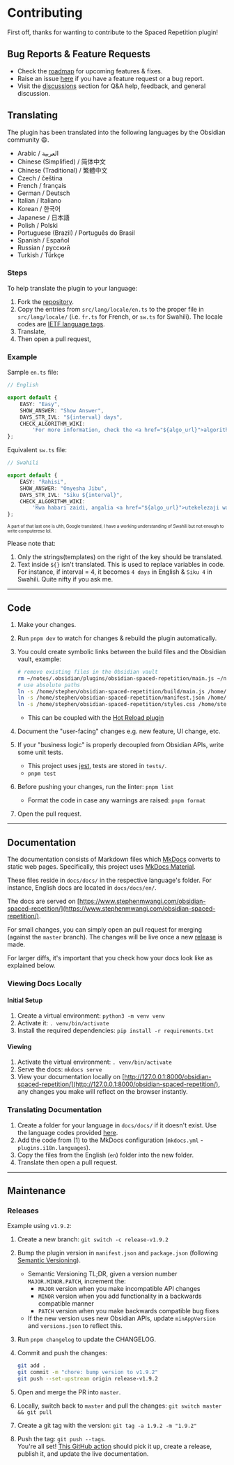# Contributing

First off, thanks for wanting to contribute to the Spaced Repetition plugin!

## Bug Reports & Feature Requests

-   Check the [roadmap](https://github.com/st3v3nmw/obsidian-spaced-repetition/projects/2/) for upcoming features & fixes.
-   Raise an issue [here](https://github.com/st3v3nmw/obsidian-spaced-repetition/issues/) if you have a feature request or a bug report.
-   Visit the [discussions](https://github.com/st3v3nmw/obsidian-spaced-repetition/discussions/) section for Q&A help, feedback, and general discussion.

## Translating

The plugin has been translated into the following languages by the Obsidian community 😄.

-   Arabic / العربية
-   Chinese (Simplified) / 简体中文
-   Chinese (Traditional) / 繁體中文
-   Czech / čeština
-   French / français
-   German / Deutsch
-   Italian / Italiano
-   Korean / 한국어
-   Japanese / 日本語
-   Polish / Polski
-   Portuguese (Brazil) / Português do Brasil
-   Spanish / Español
-   Russian / русский
-   Turkish / Türkçe

### Steps

To help translate the plugin to your language:

1. Fork the [repository](https://github.com/st3v3nmw/obsidian-spaced-repetition).
2. Copy the entries from `src/lang/locale/en.ts` to the proper file in `src/lang/locale/` (i.e. `fr.ts` for French, or `sw.ts` for Swahili). The locale codes are [IETF language tags](https://en.wikipedia.org/wiki/IETF_language_tag).
3. Translate,
4. Then open a pull request,

### Example

Sample `en.ts` file:

```typescript
// English

export default {
    EASY: "Easy",
    SHOW_ANSWER: "Show Answer",
    DAYS_STR_IVL: "${interval} days",
    CHECK_ALGORITHM_WIKI:
        'For more information, check the <a href="${algo_url}">algorithm implementation</a>.',
};
```

Equivalent `sw.ts` file:

```typescript
// Swahili

export default {
    EASY: "Rahisi",
    SHOW_ANSWER: "Onyesha Jibu",
    DAYS_STR_IVL: "Siku ${interval}",
    CHECK_ALGORITHM_WIKI:
        'Kwa habari zaidi, angalia <a href="${algo_url}">utekelezaji wa algorithm</a>.',
};
```

<sub><sup>A part of that last one is uhh, Google translated, I have a working understanding of Swahili but not enough to write computerese lol.</sup></sub>

Please note that:

1. Only the strings(templates) on the right of the key should be translated.
2. Text inside `${}` isn't translated. This is used to replace variables in code. For instance, if interval = 4, it becomes `4 days` in English & `Siku 4` in Swahili. Quite nifty if you ask me.

---

## Code

1. Make your changes.
2. Run `pnpm dev` to watch for changes & rebuild the plugin automatically.
3. You could create symbolic links between the build files and the Obsidian vault, example:

    ```bash
    # remove existing files in the Obsidian vault
    rm ~/notes/.obsidian/plugins/obsidian-spaced-repetition/main.js ~/notes/.obsidian/plugins/obsidian-spaced-repetition/manifest.json ~/notes/.obsidian/plugins/obsidian-spaced-repetition/styles.css
    # use absolute paths
    ln -s /home/stephen/obsidian-spaced-repetition/build/main.js /home/stephen/notes/.obsidian/plugins/obsidian-spaced-repetition
    ln -s /home/stephen/obsidian-spaced-repetition/manifest.json /home/stephen/notes/.obsidian/plugins/obsidian-spaced-repetition
    ln -s /home/stephen/obsidian-spaced-repetition/styles.css /home/stephen/notes/.obsidian/plugins/obsidian-spaced-repetition
    ```

    - This can be coupled with the [Hot Reload plugin](https://github.com/pjeby/hot-reload)

4. Document the "user-facing" changes e.g. new feature, UI change, etc.
5. If your "business logic" is properly decoupled from Obsidian APIs, write some unit tests.
    - This project uses [jest](https://jestjs.io/), tests are stored in `tests/`.
    - `pnpm test`
6. Before pushing your changes, run the linter: `pnpm lint`
    - Format the code in case any warnings are raised: `pnpm format`
7. Open the pull request.

---

## Documentation

The documentation consists of Markdown files which [MkDocs](https://www.mkdocs.org/) converts to static web pages.
Specifically, this project uses [MkDocs Material](https://squidfunk.github.io/mkdocs-material/getting-started/).

These files reside in `docs/docs/` in the respective language's folder. For instance, English docs are located in `docs/docs/en/`.

The docs are served on [https://www.stephenmwangi.com/obsidian-spaced-repetition/](https://www.stephenmwangi.com/obsidian-spaced-repetition/).

For small changes, you can simply open an pull request for merging (against the `master` branch).
The changes will be live once a new [release](https://github.com/st3v3nmw/obsidian-spaced-repetition/releases) is made.

For larger diffs, it's important that you check how your docs look like as explained below.

### Viewing Docs Locally

#### Initial Setup

1. Create a virtual environment: `python3 -m venv venv`
2. Activate it: `. venv/bin/activate`
3. Install the required dependencies: `pip install -r requirements.txt`

#### Viewing

1. Activate the virtual environment: `. venv/bin/activate`
2. Serve the docs: `mkdocs serve`
3. View your documentation locally on [http://127.0.0.1:8000/obsidian-spaced-repetition/](http://127.0.0.1:8000/obsidian-spaced-repetition/), any changes you make will reflect on the browser instantly.

### Translating Documentation

1. Create a folder for your language in `docs/docs/` if it doesn't exist. Use the language codes provided [here](https://squidfunk.github.io/mkdocs-material/setup/changing-the-language/#site-language).
2. Add the code from (1) to the MkDocs configuration (`mkdocs.yml` - `plugins.i18n.languages`).
3. Copy the files from the English (`en`) folder into the new folder.
4. Translate then open a pull request.

---

## Maintenance

### Releases

Example using `v1.9.2`:

1. Create a new branch: `git switch -c release-v1.9.2`
2. Bump the plugin version in `manifest.json` and `package.json` (following [Semantic Versioning](https://semver.org/spec/v2.0.0.html)).
    - Semantic Versioning TL;DR, given a version number `MAJOR.MINOR.PATCH`, increment the:
        - `MAJOR` version when you make incompatible API changes
        - `MINOR` version when you add functionality in a backwards compatible manner
        - `PATCH` version when you make backwards compatible bug fixes
    - If the new version uses new Obsidian APIs, update `minAppVersion` and `versions.json` to reflect this.
3. Run `pnpm changelog` to update the CHANGELOG.
4. Commit and push the changes:

    ```bash
    git add .
    git commit -m "chore: bump version to v1.9.2"
    git push --set-upstream origin release-v1.9.2
    ```

5. Open and merge the PR into `master`.
6. Locally, switch back to `master` and pull the changes: `git switch master && git pull`
7. Create a git tag with the version: `git tag -a 1.9.2 -m "1.9.2"`
8. Push the tag: `git push --tags`. <br> You're all set! [This GitHub action](https://github.com/st3v3nmw/obsidian-spaced-repetition/blob/master/.github/workflows/release.yml) should pick it up, create a release, publish it, and update the live documentation.
